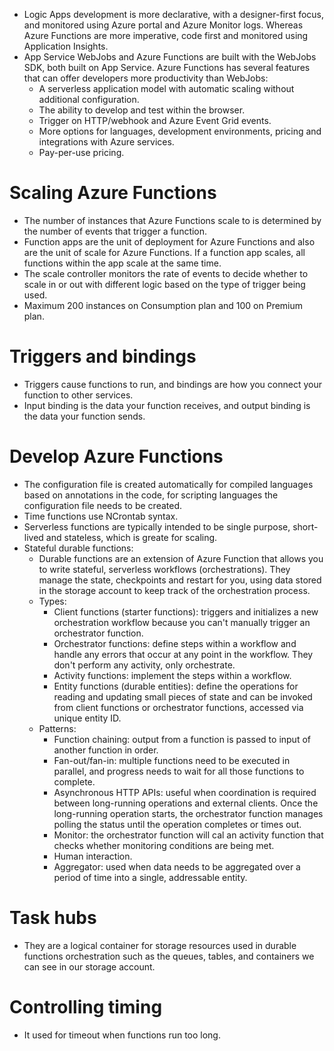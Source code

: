 - Logic Apps development is more declarative, with a designer-first focus, and monitored using Azure portal and Azure Monitor logs. Whereas Azure Functions are more imperative, code first and monitored using Application Insights.
- App Service WebJobs and Azure Functions are built with the WebJobs SDK, both built on App Service. Azure Functions has several features that can offer developers more productivity than WebJobs:
	- A serverless application model with automatic scaling without additional configuration.
	- The ability to develop and test within the browser.
	- Trigger on HTTP/webhook and Azure Event Grid events.
	- More options for languages, development environments, pricing and integrations with Azure services.
	- Pay-per-use pricing.
# Scaling Azure Functions
- The number of instances that Azure Functions scale to is determined by the number of events that trigger a function.
- Function apps are the unit of deployment for Azure Functions and also are the unit of scale for Azure Functions. If a function app scales, all functions within the app scale at the same time.
- The scale controller monitors the rate of events to decide whether to scale in or out with different logic based on the type of trigger being used.
- Maximum 200 instances on Consumption plan and 100 on Premium plan.
# Triggers and bindings
- Triggers cause functions to run, and bindings are how you connect your function to other services.
- Input binding is the data your function receives, and output binding is the data your function sends.
# Develop Azure Functions
- The configuration file is created automatically for compiled languages based on annotations in the code, for scripting languages the configuration file needs to be created.
- Time functions use NCrontab syntax.
- Serverless functions are typically intended to be single purpose, short-lived and stateless, which is greate for scaling.
- Stateful durable functions:
	- Durable functions are an extension of Azure Function that allows you to write stateful, serverless workflows (orchestrations). They manage the state, checkpoints and restart for you, using data stored in the storage account to keep track of the orchestration process.
	- Types:
		- Client functions (starter functions): triggers and initializes a new orchestration workflow because you can't manually trigger an orchestrator function.
		- Orchestrator functions: define steps within a workflow and handle any errors that occur at any point in the workflow. They don't perform any activity, only orchestrate.
		- Activity functions: implement the steps within a workflow.
		- Entity functions (durable entities): define the operations for reading and updating small pieces of state and can be invoked from client functions or orchestrator functions, accessed via unique entity ID.
	- Patterns:
		- Function chaining: output from a function is passed to input of another function in order.
		- Fan-out/fan-in: multiple functions need to be executed in parallel, and progress needs to wait for all those functions to complete.
		- Asynchronous HTTP APIs: useful when coordination is required between long-running operations and external clients. Once the long-running operation starts, the orchestrator function manages polling the status until the operation completes or times out.
		- Monitor: the orchestrator function will cal an activity function that checks whether monitoring conditions are being met.
		- Human interaction.
		- Aggregator: used when data needs to be aggregated over a period of time into a single, addressable entity.
# Task hubs
- They are a logical container for storage resources used in durable functions orchestration such as the queues, tables, and containers we can see in our storage account.
# Controlling timing
- It used for timeout when functions run too long.